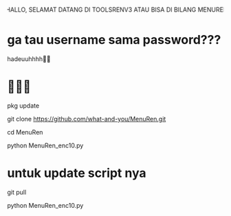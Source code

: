 <marquee behavior="alternate">HALLO, SELAMAT DATANG DI TOOLSRENV3  ATAU BISA DI BILANG MENUREN👍</marquee>







# ga tau username sama password??? 

hadeuuhhhh🗿😒


# 🗿🗿🗿

pkg update

git clone https://github.com/what-and-you/MenuRen.git

cd MenuRen

python MenuRen_enc10.py

# untuk update script nya

git pull

python MenuRen_enc10.py

